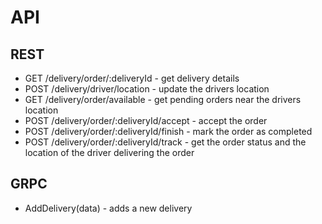 # API

## REST

- GET /delivery/order/:deliveryId - get delivery details
- POST /delivery/driver/location - update the drivers location
- GET /delivery/order/available - get pending orders near the drivers location
- POST /delivery/order/:deliveryId/accept - accept the order
- POST /delivery/order/:deliveryId/finish - mark the order as completed
- POST /delivery/order/:deliveryId/track - get the order status and the location of the driver delivering the order

## GRPC

- AddDelivery(data) - adds a new delivery

